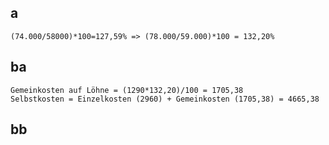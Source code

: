 ## a
```
(74.000/58000)*100=127,59% => (78.000/59.000)*100 = 132,20%
```
## ba
```
Gemeinkosten auf Löhne = (1290*132,20)/100 = 1705,38
Selbstkosten = Einzelkosten (2960) + Gemeinkosten (1705,38) = 4665,38
```
## bb



